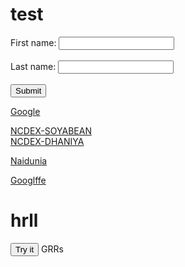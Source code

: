 # test
<html>
<head>

</head>

<body>
  
  <form action="https://github.com/hemprakashpatidar/test/blob/main/ind.html">
  <label for="fname">First name:</label>
  <input type="text" id="fname" name="fname"><br><br>
  <label for="lname">Last name:</label>
  <input type="text" id="lname" name="lname"><br><br>
  <input type="submit" value="Submit">
</form>
  
  
  <a href="https://www.google.com/">Google</a>
  <br>
  
  <a href="https://ncdex.com/market-watch/live_quotes?instr_name=0&symbol%5B%5D=SYBEANIDR&exp_date=0">NCDEX-SOYABEAN</a>
  <br>
  <a href="https://ncdex.com/market-watch/live_quotes?instr_name=0&symbol%5B%5D=DHANIYA&exp_date=0">NCDEX-DHANIYA</a>
  <br>
  
  <a href="https://epaper.naidunia.com/mepaper/edition-today-indore-74.html">Naidunia</a>
  <br>

  <a href="https://github.com/hemprakashpatidar/test/blob/main/ind.html">Googlffe</a>
<h1>hrll</h1>
  <button type="button" onclick="myFunction()">Try it</button>
GRRs</body>
<html>

